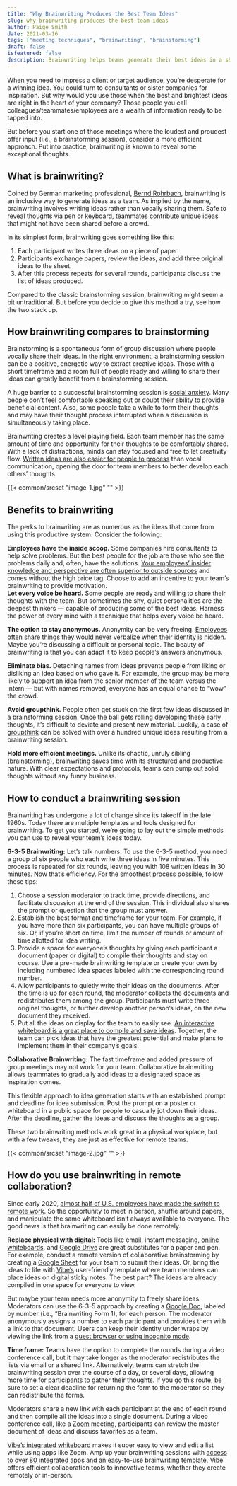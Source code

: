 ```yaml
---
title: "Why Brainwriting Produces the Best Team Ideas"
slug: why-brainwriting-produces-the-best-team-ideas
author: Paige Smith
date: 2021-03-16
tags: ["meeting techniques", "brainwriting", "brainstorming"]
draft: false
isfeatured: false
description: Brainwriting helps teams generate their best ideas in a short amount of time. Learn why you should try it today.
---
```




When you need to impress a client or target audience, you’re desperate for a winning idea. You could turn to consultants or sister companies for inspiration. But why would you use those when the best and brightest ideas are right in the heart of your company? Those people you call colleagues/teammates/employees are a wealth of information ready to be tapped into.

But before you start one of those meetings where the loudest and proudest offer input (i.e., a brainstorming session), consider a more efficient approach. Put into practice, brainwriting is known to reveal some exceptional thoughts.

## What is brainwriting?

Coined by German marketing professional, [Bernd Rohrbach](https://www.agilealliance.org/resources/experience-reports/brainwriting-the-team-hack-to-generating-better-ideas/#:~:text=A%20German%20marketing%20professional%20named,in%205%2Dminute%20time%20blocks.), brainwriting is an inclusive way to generate ideas as a team. As implied by the name, brainwriting involves writing ideas rather than vocally sharing them. Safe to reveal thoughts via pen or keyboard, teammates contribute unique ideas that might not have been shared before a crowd.
 
In its simplest form, brainwriting goes something like this: 

1. Each participant writes three ideas on a piece of paper.
2. Participants exchange papers, review the ideas, and add three original ideas to the sheet.
3. After this process repeats for several rounds, participants discuss the list of ideas produced.

Compared to the classic brainstorming session, brainwriting might seem a bit untraditional. But before you decide to give this method a try, see how the two stack up. 

## How brainwriting compares to brainstorming

Brainstorming is a spontaneous form of group discussion where people vocally share their ideas. In the right environment, a brainstorming session can be a positive, energetic way to extract creative ideas. Those with a short timeframe and a room full of people ready and willing to share their ideas can greatly benefit from a brainstorming session.

A huge barrier to a successful brainstorming session is [social anxiety](https://hbr.org/2019/09/how-to-support-an-employee-with-social-anxiety). Many people don’t feel comfortable speaking out or doubt their ability to provide beneficial content. Also, some people take a while to form their thoughts and may have their thought process interrupted when a discussion is simultaneously taking place.

Brainwriting creates a level playing field. Each team member has the same amount of time and opportunity for their thoughts to be comfortably shared. With a lack of distractions, minds can stay focused and free to let creativity flow. [Written ideas are also easier for people to process](https://www.lifesavvy.com/19204/why-you-remember-things-better-when-you-write-them-down/) than vocal communication, opening the door for team members to better develop each others’ thoughts.

{{< common/srcset "image-1.jpg" "" >}}

## Benefits to brainwriting

The perks to brainwriting are as numerous as the ideas that come from using this productive system. Consider the following:

**Employees have the inside scoop.** 
Some companies hire consultants to help solve problems. But the best people for the job are those who see the problems daily and, often, have the solutions. [Your employees’ insider knowledge and perspective are often superior to outside sources](https://www.businessinsider.com/why-we-all-hate-consultants-and-why-its-okay-2011-6) and comes without the high price tag. Choose to add an incentive to your team’s brainwriting to provide motivation.   
**Let every voice be heard.** 
Some people are ready and willing to share their thoughts with the team. But sometimes the shy, quiet personalities are the deepest thinkers — capable of producing some of the best ideas. Harness the power of every mind with a technique that helps every voice be heard.

**The option to stay anonymous.** 
Anonymity can be very freeing. [Employees often share things they would never verbalize when their identity is hidden](https://blog.betterworks.com/6-reasons-anonymous-employee-feedback-will-improve-engagement/). Maybe you’re discussing a difficult or personal topic. The beauty of brainwriting is that you can adapt it to keep people’s answers anonymous.

**Eliminate bias.** 
Detaching names from ideas prevents people from liking or disliking an idea based on who gave it. For example, the group may be more likely to support an idea from the senior member of the team versus the intern — but with names removed, everyone has an equal chance to “wow” the crowd.

**Avoid groupthink.** 
People often get stuck on the first few ideas discussed in a brainstorming session. Once the ball gets rolling developing these early thoughts, it’s difficult to deviate and present new material. Luckily, a case of [groupthink](https://www.indeed.com/career-advice/career-development/groupthink-in-workplace) can be solved with over a hundred unique ideas resulting from a brainwriting session.

**Hold more efficient meetings.** 
Unlike its chaotic, unruly sibling (brainstorming), brainwriting saves time with its structured and productive nature. With clear expectations and protocols, teams can pump out solid thoughts without any funny business. 

## How to conduct a brainwriting session

Brainwriting has undergone a lot of change since its takeoff in the late 1960s. Today there are multiple templates and tools designed for brainwriting. To get you started, we’re going to lay out the simple methods you can use to reveal your team’s ideas today.

**6-3-5 Brainwriting:** 
Let’s talk numbers. To use the 6-3-5 method, you need a group of six people who each write three ideas in five minutes. This process is repeated for six rounds, leaving you with 108 written ideas in 30 minutes. Now that’s efficiency. For the smoothest process possible, follow these tips: 

1. Choose a session moderator to track time, provide directions, and facilitate discussion at the end of the session. This individual also shares the prompt or question that the group must answer. 
2. Establish the best format and timeframe for your team. For example, if you have more than six participants, you can have multiple groups of six. Or, if you’re short on time, limit the number of rounds or amount of time allotted for idea writing. 
3. Provide a space for everyone’s thoughts by giving each participant a document (paper or digital) to compile their thoughts and stay on course. Use a pre-made brainwriting template or create your own by including numbered idea spaces labeled with the corresponding round number. 
4. Allow participants to quietly write their ideas on the documents. After the time is up for each round, the moderator collects the documents and redistributes them among the group. Participants must write three original thoughts, or further develop another person’s ideas, on the new document they received. 
5. Put all the ideas on display for the team to easily see. [An interactive whiteboard is a great place to compile and save ideas](https://vibe.us/). Together, the team can pick ideas that have the greatest potential and make plans to implement them in their company’s goals.

**Collaborative Brainwriting:** 
The fast timeframe and added pressure of group meetings may not work for your team. Collaborative brainwriting allows teammates to gradually add ideas to a designated space as inspiration comes.

This flexible approach to idea generation starts with an established prompt and deadline for idea submission. Post the prompt on a poster or whiteboard in a public space for people to casually jot down their ideas. After the deadline, gather the ideas and discuss the thoughts as a group.

These two brainwriting methods work great in a physical workplace, but with a few tweaks, they are just as effective for remote teams.

{{< common/srcset "image-2.jpg" "" >}}

## How do you use brainwriting in remote collaboration?

Since early 2020, [almost half of U.S. employees have made the switch to remote work](https://www.statista.com/statistics/1122987/change-in-remote-work-trends-after-covid-in-usa/). So the opportunity to meet in person, shuffle around papers, and manipulate the same whiteboard isn’t always available to everyone. The good news is that brainwriting can easily be done remotely.

**Replace physical with digital:** 
Tools like email, instant messaging, [online whiteboards](https://vibe.us/), and [Google Drive](https://www.google.com/intl/en_in/drive/) are great substitutes for a paper and pen. For example, conduct a remote version of collaborative brainstorming by creating a [Google Sheet](https://www.google.com/sheets/about/) for your team to submit their ideas. Or, bring the ideas to life with [Vibe’s](https://vibe.us/) user-friendly template where team members can place ideas on digital sticky notes. The best part? The ideas are already compiled in one space for everyone to view.

But maybe your team needs more anonymity to freely share ideas. Moderators can use the 6-3-5 approach by creating a [Google Doc](https://www.google.com/docs/about/), labeled by number (i.e., “Brainwriting Form 1), for each person. The moderator anonymously assigns a number to each participant and provides them with a link to that document. Users can keep their identity under wraps by viewing the link from a [guest browser or using incognito mode](https://docstips.com/how-to-view-google-docs-anonymously/#:~:text=If%20you%20open%20the%20shared,%2C%20Linux%2C%20or%20Chrome%20OS.). 

**Time frame:** 
Teams have the option to complete the rounds during a video conference call, but it may take longer as the moderator redistributes the lists via email or a shared link. Alternatively, teams can stretch the brainwriting session over the course of a day, or several days, allowing more time for participants to gather their thoughts. If you go this route, be sure to set a clear deadline for returning the form to the moderator so they can redistribute the forms.

Moderators share a new link with each participant at the end of each round and then compile all the ideas into a single document. During a video conference call, like a [Zoom](https://zoom.us/) meeting, participants can review the master document of ideas and discuss favorites as a team.

[Vibe’s integrated whiteboard](https://vibe.us/) makes it super easy to view and edit a list while using apps like Zoom. Amp up your brainwriting sessions with [access to over 80 integrated apps](https://vibe.us/android-app-store/) and an easy-to-use brainwriting template. Vibe offers efficient collaboration tools to innovative teams, whether they create remotely or in-person.
